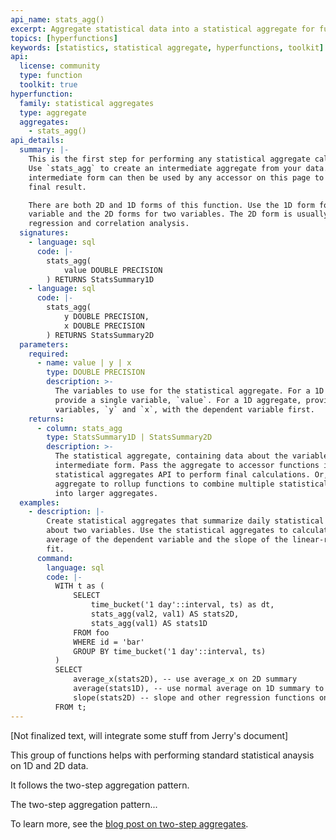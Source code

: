 ```yaml
---
api_name: stats_agg()
excerpt: Aggregate statistical data into a statistical aggregate for further analysis
topics: [hyperfunctions]
keywords: [statistics, statistical aggregate, hyperfunctions, toolkit]
api:
  license: community
  type: function
  toolkit: true
hyperfunction:
  family: statistical aggregates
  type: aggregate
  aggregates:
    - stats_agg()
api_details:
  summary: |-
    This is the first step for performing any statistical aggregate calculations.
    Use `stats_agg` to create an intermediate aggregate from your data. This
    intermediate form can then be used by any accessor on this page to compute a
    final result.

    There are both 2D and 1D forms of this function. Use the 1D form for one
    variable and the 2D forms for two variables. The 2D form is usually used for
    regression and correlation analysis.
  signatures:
    - language: sql
      code: |-
        stats_agg(
            value DOUBLE PRECISION
        ) RETURNS StatsSummary1D
    - language: sql
      code: |-
        stats_agg(
            y DOUBLE PRECISION,
            x DOUBLE PRECISION
        ) RETURNS StatsSummary2D
  parameters:
    required:
      - name: value | y | x
        type: DOUBLE PRECISION
        description: >-
          The variables to use for the statistical aggregate. For a 1D aggregate,
          provide a single variable, `value`. For a 1D aggregate, provide two
          variables, `y` and `x`, with the dependent variable first.
    returns:
      - column: stats_agg
        type: StatsSummary1D | StatsSummary2D
        description: >-
          The statistical aggregate, containing data about the variables in an
          intermediate form. Pass the aggregate to accessor functions in the
          statistical aggregates API to perform final calculations. Or, pass the
          aggregate to rollup functions to combine multiple statistical aggregates
          into larger aggregates.
  examples:
    - description: |-
        Create statistical aggregates that summarize daily statistical data
        about two variables. Use the statistical aggregates to calculate the
        average of the dependent variable and the slope of the linear-regression
        fit.
      command:
        language: sql
        code: |-
          WITH t as (
              SELECT
                  time_bucket('1 day'::interval, ts) as dt,
                  stats_agg(val2, val1) AS stats2D,
                  stats_agg(val1) AS stats1D
              FROM foo
              WHERE id = 'bar'
              GROUP BY time_bucket('1 day'::interval, ts)
          )
          SELECT
              average_x(stats2D), -- use average_x on 2D summary
              average(stats1D), -- use normal average on 1D summary to get same value
              slope(stats2D) -- slope and other regression functions only work on 2D aggregates
          FROM t;
---
```


[Not finalized text, will integrate some stuff from Jerry's document]

This group of functions helps with performing standard statistical anaysis on 1D
and 2D data.

It follows the two-step aggregation pattern.

<highlight type="important">
The two-step aggregation pattern...

To learn more, see the [blog post on two-step aggregates](https://www.timescale.com/blog/how-postgresql-aggregation-works-and-how-it-inspired-our-hyperfunctions-design-2/).
</highlight>
